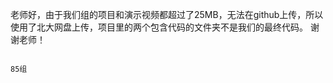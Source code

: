老师好，由于我们组的项目和演示视频都超过了25MB，无法在github上传，所以使用了北大网盘上传，项目里的两个包含代码的文件夹不是我们的最终代码。
谢谢老师！


                                                                                                85组
